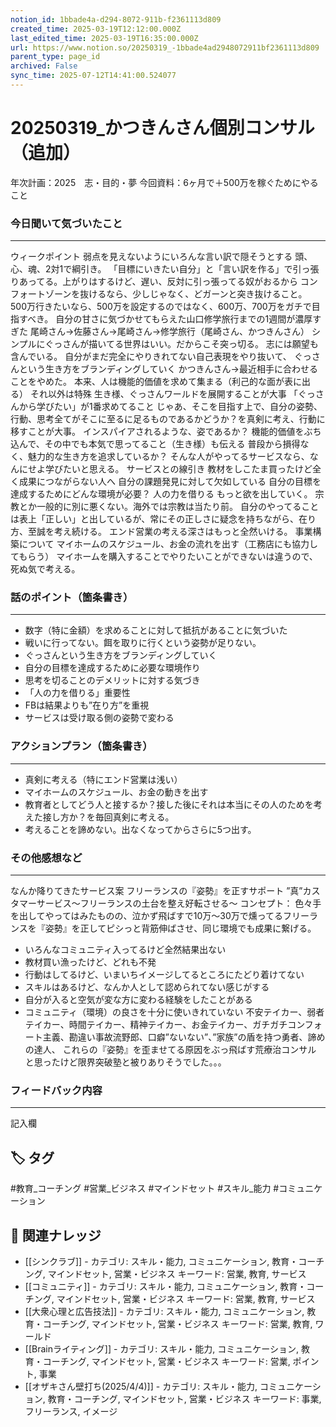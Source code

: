 ```yaml
---
notion_id: 1bbade4a-d294-8072-911b-f2361113d809
created_time: 2025-03-19T12:12:00.000Z
last_edited_time: 2025-03-19T16:35:00.000Z
url: https://www.notion.so/20250319_-1bbade4ad2948072911bf2361113d809
parent_type: page_id
archived: False
sync_time: 2025-07-12T14:41:00.524077
---
```


# 20250319_かつきんさん個別コンサル（追加）

年次計画：2025　志・目的・夢 
今回資料：6ヶ月で＋500万を稼ぐためにやること 
### 今日聞いて気づいたこと
---
ウィークポイント
弱点を見えないようにいろんな言い訳で隠そうとする
頭、心、魂、2対1で綱引き。
「目標にいきたい自分」と「言い訳を作る」で引っ張りあってる。上がりはするけど、遅い、反対に引っ張ってる奴がおるから
コンフォートゾーンを抜けるなら、少しじゃなく、どガーンと突き抜けること。
500万行きたいなら、500万を設定するのではなく、600万、700万をガチで目指すべき。
自分の甘さに気づかせてもらえた山口修学旅行までの1週間が濃厚すぎた
尾崎さん→佐藤さん→尾崎さん→修学旅行（尾崎さん、かつきんさん）
シンプルにぐっさんが描いてる世界はいい。だからこそ突っ切る。
志には願望も含んでいる。
自分がまだ完全にやりきれてない自己表現をやり抜いて、
ぐっさんという生き方をブランディングしていく
かつきんさん→最近相手に合わせることをやめた。
本来、人は機能的価値を求めて集まる（利己的な面が表に出る）
それ以外は特殊
生き様、ぐっさんワールドを展開することが大事
「ぐっさんから学びたい」が1番求めてること
じゃあ、そこを目指す上で、自分の姿勢、行動、思考全てがそこに至るに足るものであるかどうか？を真剣に考え、行動に移すことが大事。
インスパイアされるような、姿であるか？
機能的価値をぶち込んで、その中でも本気で思ってること（生き様）も伝える
普段から損得なく、魅力的な生き方を追求しているか？
そんな人がやってるサービスなら、なんにせよ学びたいと思える。
サービスとの線引き
教材をしこたま買ったけど全く成果につながらない人へ
自分の課題発見に対して欠如している
自分の目標を達成するためにどんな環境が必要？
人の力を借りる
もっと欲を出していく。
宗教とか一般的に別に悪くない。海外では宗教は当たり前。
自分のやってることは表上「正しい」と出しているが、常にその正しさに疑念を持ちながら、在り方、至誠を考え続ける。
エンド営業の考える深さはもっと全然いける。
事業構築について
マイホームのスケジュール、お金の流れを出す（工務店にも協力してもらう）
マイホームを購入することでやりたいことができないは違うので、
死ぬ気で考える。
### 話のポイント（箇条書き）
---
- 数字（特に金額）を求めることに対して抵抗があることに気づいた
- 戦いに行ってない。餌を取りに行くという姿勢が足りない。
- ぐっさんという生き方をブランディングしていく
- 自分の目標を達成するために必要な環境作り
- 思考を切ることのデメリットに対する気づき
- 「人の力を借りる」重要性
- FBは結果よりも”在り方”を重視
- サービスは受け取る側の姿勢で変わる
### アクションプラン（箇条書き）
---
- 真剣に考える（特にエンド営業は浅い）
- マイホームのスケジュール、お金の動きを出す
- 教育者としてどう人と接するか？接した後にそれは本当にその人のためを考えた接し方か？を毎回真剣に考える。
- 考えることを諦めない。出なくなってからさらに5つ出す。
### その他感想など
---
なんか降りてきたサービス案
フリーランスの『姿勢』を正すサポート
”真”カスタマーサービス〜フリーランスの土台を整え好転させる〜
コンセプト：
色々手を出してやってはみたものの、泣かず飛ばすで10万〜30万で燻ってるフリーランスを『姿勢』を正してピシっと背筋伸ばさせ、同じ環境でも成果に繋げる。
- いろんなコミュニティ入ってるけど全然結果出ない
- 教材買い漁ったけど、どれも不発
- 行動はしてるけど、いまいちイメージしてるところにたどり着けてない
- スキルはあるけど、なんか人として認められてない感じがする
- 自分が入ると空気が変な方に変わる経験をしたことがある
- コミュニティ（環境）の良さを十分に使いきれていない
不安テイカー、弱者テイカー、時間テイカー、精神テイカー、お金テイカー、ガチガチコンフォート主義、勘違い事故流野郎、口癖”ないない”、”家族”の盾を持つ勇者、諦めの達人、
これらの『姿勢』を歪ませてる原因をぶっ飛ばす荒療治コンサル
と思ったけど限界突破塾と被りありそうでした。。。
### フィードバック内容
---
記入欄

## 🏷️ タグ
#教育_コーチング #営業_ビジネス #マインドセット #スキル_能力 #コミュニケーション

## 🔗 関連ナレッジ
- [[シンクラブ]] - カテゴリ: スキル・能力, コミュニケーション, 教育・コーチング, マインドセット, 営業・ビジネス キーワード: 営業, 教育, サービス
- [[コミュニティ]] - カテゴリ: スキル・能力, コミュニケーション, 教育・コーチング, マインドセット, 営業・ビジネス キーワード: 営業, 教育, サービス
- [[大衆心理と広告技法]] - カテゴリ: スキル・能力, コミュニケーション, 教育・コーチング, マインドセット, 営業・ビジネス キーワード: 営業, 教育, ワールド
- [[Brainライティング]] - カテゴリ: スキル・能力, コミュニケーション, 教育・コーチング, マインドセット, 営業・ビジネス キーワード: 営業, ポイント, 事業
- [[オザキさん壁打ち(2025/4/4)]] - カテゴリ: スキル・能力, コミュニケーション, 教育・コーチング, マインドセット, 営業・ビジネス キーワード: 事業, フリーランス, イメージ
